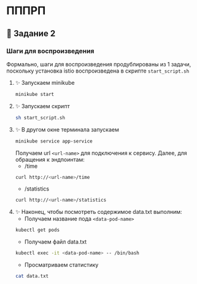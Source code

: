 # ПППРП 
## 💎 Задание 2
### Шаги для воспроизведения
Формально, шаги для воспроизведения продублированы из 1 задачи, поскольку установка istio воспроизведена в скрипте `start_script.sh`

1. ✨ Запускаем minikube 
    ```bash
    minikube start   
    ```
2. ✨ Запускаем скрипт
    ```bash
    sh start_script.sh
    ```
3. ✨ В другом окне терминала запускаем 
    ```bash
    minikube service app-service
    ```
   Получаем url `<url-name>` для подключения к сервису. Далее, для обращения к эндпоинтам: 
    - /time
    ```bash
    curl http://<url-name>/time  
    ```
   - /statistics
    ```bash
    curl http://<url-name>/statistics  
    ```
4. ✨ Наконец, чтобы посмотреть содержимое data.txt выполним:
   - Получаем название пода  `<data-pod-name>`
   ```bash
   kubectl get pods 
   ```
   - Получаем файл data.txt
   ```bash
   kubectl exec -it <data-pod-name> -- /bin/bash
   ```
   - Просматриваем статистику 
   ```bash
   cat data.txt 
   ```
